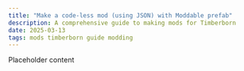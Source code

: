 ```yaml
---
title: "Make a code-less mod (using JSON) with Moddable prefab"
description: A comprehensive guide to making mods for Timberborn
date: 2025-03-13
tags: mods timberborn guide modding
---
```


Placeholder content